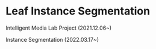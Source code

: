 # Leaf Instance Segmentation

Intelligent Media Lab Project (2021.12.06~)


Instance Segmentation (2022.03.17~)
